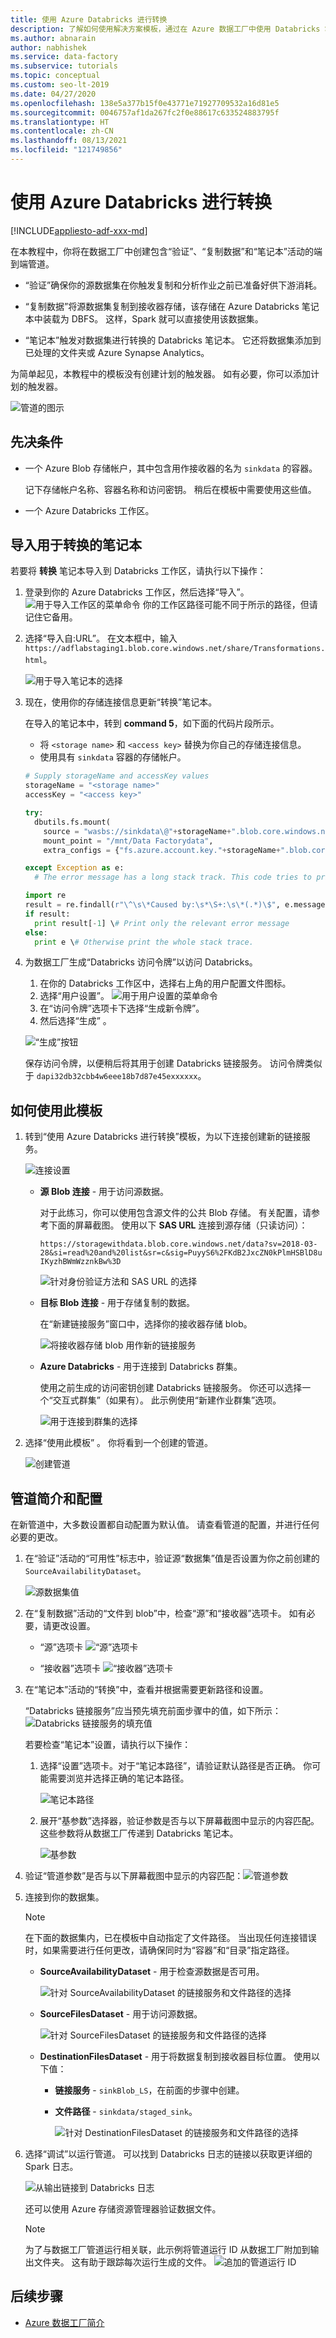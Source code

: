 ```yaml
---
title: 使用 Azure Databricks 进行转换
description: 了解如何使用解决方案模板，通过在 Azure 数据工厂中使用 Databricks 笔记本转换数据。
ms.author: abnarain
author: nabhishek
ms.service: data-factory
ms.subservice: tutorials
ms.topic: conceptual
ms.custom: seo-lt-2019
ms.date: 04/27/2020
ms.openlocfilehash: 138e5a377b15f0e43771e71927709532a16d81e5
ms.sourcegitcommit: 0046757af1da267fc2f0e88617c633524883795f
ms.translationtype: HT
ms.contentlocale: zh-CN
ms.lasthandoff: 08/13/2021
ms.locfileid: "121749856"
---
```

# <a name="transformation-with-azure-databricks"></a>使用 Azure Databricks 进行转换

[!INCLUDE[appliesto-adf-xxx-md](includes/appliesto-adf-xxx-md.md)]

在本教程中，你将在数据工厂中创建包含“验证”、“复制数据”和“笔记本”活动的端到端管道。  

- “验证”确保你的源数据集在你触发复制和分析作业之前已准备好供下游消耗。

- “复制数据”将源数据集复制到接收器存储，该存储在 Azure Databricks 笔记本中装载为 DBFS。 这样，Spark 就可以直接使用该数据集。

- “笔记本”触发对数据集进行转换的 Databricks 笔记本。 它还将数据集添加到已处理的文件夹或 Azure Synapse Analytics。

为简单起见，本教程中的模板没有创建计划的触发器。 如有必要，你可以添加计划的触发器。

![管道的图示](media/solution-template-Databricks-notebook/pipeline-example.png)

## <a name="prerequisites"></a>先决条件

- 一个 Azure Blob 存储帐户，其中包含用作接收器的名为 `sinkdata` 的容器。

  记下存储帐户名称、容器名称和访问密钥。 稍后在模板中需要使用这些值。

- 一个 Azure Databricks 工作区。

## <a name="import-a-notebook-for-transformation"></a>导入用于转换的笔记本

若要将 **转换** 笔记本导入到 Databricks 工作区，请执行以下操作：

1. 登录到你的 Azure Databricks 工作区，然后选择“导入”。
       ![用于导入工作区的菜单命令](media/solution-template-Databricks-notebook/import-notebook.png) 你的工作区路径可能不同于所示的路径，但请记住它备用。
1. 选择“导入自:URL”。 在文本框中，输入 `https://adflabstaging1.blob.core.windows.net/share/Transformations.html`。

   ![用于导入笔记本的选择](media/solution-template-Databricks-notebook/import-from-url.png)

1. 现在，使用你的存储连接信息更新“转换”笔记本。

   在导入的笔记本中，转到 **command 5**，如下面的代码片段所示。

   - 将 `<storage name>` 和 `<access key>` 替换为你自己的存储连接信息。
   - 使用具有 `sinkdata` 容器的存储帐户。

    ```python
    # Supply storageName and accessKey values  
    storageName = "<storage name>"  
    accessKey = "<access key>"  

    try:  
      dbutils.fs.mount(  
        source = "wasbs://sinkdata\@"+storageName+".blob.core.windows.net/",  
        mount_point = "/mnt/Data Factorydata",  
        extra_configs = {"fs.azure.account.key."+storageName+".blob.core.windows.net": accessKey})  

    except Exception as e:  
      # The error message has a long stack track. This code tries to print just the relevant line indicating what failed.

    import re
    result = re.findall(r"\^\s\*Caused by:\s*\S+:\s\*(.*)\$", e.message, flags=re.MULTILINE)
    if result:
      print result[-1] \# Print only the relevant error message
    else:  
      print e \# Otherwise print the whole stack trace.  
    ```

1. 为数据工厂生成“Databricks 访问令牌”以访问 Databricks。
   1. 在你的 Databricks 工作区中，选择右上角的用户配置文件图标。
   1. 选择“用户设置”。
    ![用于用户设置的菜单命令](media/solution-template-Databricks-notebook/user-setting.png)
   1. 在“访问令牌”选项卡下选择“生成新令牌”。
   1. 然后选择“生成”  。

    ![“生成”按钮](media/solution-template-Databricks-notebook/generate-new-token.png)

   保存访问令牌，以便稍后将其用于创建 Databricks 链接服务。 访问令牌类似于 `dapi32db32cbb4w6eee18b7d87e45exxxxxx`。

## <a name="how-to-use-this-template"></a>如何使用此模板

1. 转到“使用 Azure Databricks 进行转换”模板，为以下连接创建新的链接服务。

   ![连接设置](media/solution-template-Databricks-notebook/connections-preview.png)

    - **源 Blob 连接** - 用于访问源数据。

       对于此练习，你可以使用包含源文件的公共 Blob 存储。 有关配置，请参考下面的屏幕截图。 使用以下 **SAS URL** 连接到源存储（只读访问）：

       `https://storagewithdata.blob.core.windows.net/data?sv=2018-03-28&si=read%20and%20list&sr=c&sig=PuyyS6%2FKdB2JxcZN0kPlmHSBlD8uIKyzhBWmWzznkBw%3D`

        ![针对身份验证方法和 SAS URL 的选择](media/solution-template-Databricks-notebook/source-blob-connection.png)

    - **目标 Blob 连接** - 用于存储复制的数据。

       在“新建链接服务”窗口中，选择你的接收器存储 blob。

       ![将接收器存储 blob 用作新的链接服务](media/solution-template-Databricks-notebook/destination-blob-connection.png)

    - **Azure Databricks** - 用于连接到 Databricks 群集。

        使用之前生成的访问密钥创建 Databricks 链接服务。 你还可以选择一个“交互式群集”（如果有）。 此示例使用“新建作业群集”选项。

        ![用于连接到群集的选择](media/solution-template-Databricks-notebook/databricks-connection.png)

1. 选择“使用此模板”  。 你将看到一个创建的管道。

    ![创建管道](media/solution-template-Databricks-notebook/new-pipeline.png)

## <a name="pipeline-introduction-and-configuration"></a>管道简介和配置

在新管道中，大多数设置都自动配置为默认值。 请查看管道的配置，并进行任何必要的更改。

1. 在“验证”活动的“可用性”标志中，验证源“数据集”值是否设置为你之前创建的 `SourceAvailabilityDataset`。

   ![源数据集值](media/solution-template-Databricks-notebook/validation-settings.png)

1. 在“复制数据”活动的“文件到 blob”中，检查“源”和“接收器”选项卡。 如有必要，请更改设置。

   - “源”选项卡 ![“源”选项卡](media/solution-template-Databricks-notebook/copy-source-settings.png)

   - “接收器”选项卡 ![“接收器”选项卡](media/solution-template-Databricks-notebook/copy-sink-settings.png)

1. 在“笔记本”活动的“转换”中，查看并根据需要更新路径和设置。

   “Databricks 链接服务”应当预先填充前面步骤中的值，如下所示：![Databricks 链接服务的填充值](media/solution-template-Databricks-notebook/notebook-activity.png)

   若要检查“笔记本”设置，请执行以下操作：
  
    1. 选择“设置”选项卡。对于“笔记本路径”，请验证默认路径是否正确。 你可能需要浏览并选择正确的笔记本路径。

       ![笔记本路径](media/solution-template-Databricks-notebook/notebook-settings.png)

    1. 展开“基参数”选择器，验证参数是否与以下屏幕截图中显示的内容匹配。 这些参数将从数据工厂传递到 Databricks 笔记本。

       ![基参数](media/solution-template-Databricks-notebook/base-parameters.png)

1. 验证“管道参数”是否与以下屏幕截图中显示的内容匹配：![管道参数](media/solution-template-Databricks-notebook/pipeline-parameters.png)

1. 连接到你的数据集。

    >[!NOTE]
    >在下面的数据集内，已在模板中自动指定了文件路径。 当出现任何连接错误时，如果需要进行任何更改，请确保同时为“容器”和“目录”指定路径。

   - **SourceAvailabilityDataset** - 用于检查源数据是否可用。

     ![针对 SourceAvailabilityDataset 的链接服务和文件路径的选择](media/solution-template-Databricks-notebook/source-availability-dataset.png)

   - **SourceFilesDataset** - 用于访问源数据。

       ![针对 SourceFilesDataset 的链接服务和文件路径的选择](media/solution-template-Databricks-notebook/source-file-dataset.png)

   - **DestinationFilesDataset** - 用于将数据复制到接收器目标位置。 使用以下值：

     - **链接服务** - `sinkBlob_LS`，在前面的步骤中创建。

     - **文件路径** - `sinkdata/staged_sink`。

       ![针对 DestinationFilesDataset 的链接服务和文件路径的选择](media/solution-template-Databricks-notebook/destination-dataset.png)

1. 选择“调试”以运行管道。 可以找到 Databricks 日志的链接以获取更详细的 Spark 日志。

    ![从输出链接到 Databricks 日志](media/solution-template-Databricks-notebook/pipeline-run-output.png)

    还可以使用 Azure 存储资源管理器验证数据文件。

    > [!NOTE]
    > 为了与数据工厂管道运行相关联，此示例将管道运行 ID 从数据工厂附加到输出文件夹。 这有助于跟踪每次运行生成的文件。
    > ![追加的管道运行 ID](media/solution-template-Databricks-notebook/verify-data-files.png)

## <a name="next-steps"></a>后续步骤

- [Azure 数据工厂简介](introduction.md)
